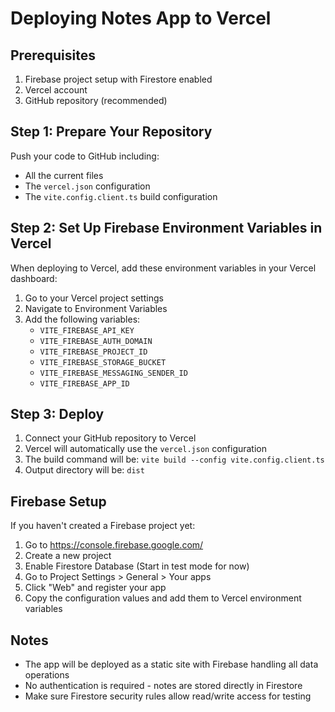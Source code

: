 # Deploying Notes App to Vercel

## Prerequisites
1. Firebase project setup with Firestore enabled
2. Vercel account
3. GitHub repository (recommended)

## Step 1: Prepare Your Repository
Push your code to GitHub including:
- All the current files
- The `vercel.json` configuration
- The `vite.config.client.ts` build configuration

## Step 2: Set Up Firebase Environment Variables in Vercel
When deploying to Vercel, add these environment variables in your Vercel dashboard:

1. Go to your Vercel project settings
2. Navigate to Environment Variables
3. Add the following variables:
   - `VITE_FIREBASE_API_KEY`
   - `VITE_FIREBASE_AUTH_DOMAIN`  
   - `VITE_FIREBASE_PROJECT_ID`
   - `VITE_FIREBASE_STORAGE_BUCKET`
   - `VITE_FIREBASE_MESSAGING_SENDER_ID`
   - `VITE_FIREBASE_APP_ID`

## Step 3: Deploy
1. Connect your GitHub repository to Vercel
2. Vercel will automatically use the `vercel.json` configuration
3. The build command will be: `vite build --config vite.config.client.ts`
4. Output directory will be: `dist`

## Firebase Setup
If you haven't created a Firebase project yet:

1. Go to https://console.firebase.google.com/
2. Create a new project
3. Enable Firestore Database (Start in test mode for now)
4. Go to Project Settings > General > Your apps
5. Click "Web" and register your app
6. Copy the configuration values and add them to Vercel environment variables

## Notes
- The app will be deployed as a static site with Firebase handling all data operations
- No authentication is required - notes are stored directly in Firestore
- Make sure Firestore security rules allow read/write access for testing